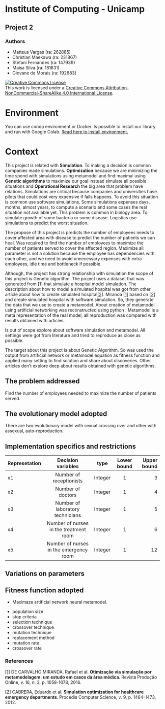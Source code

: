 # Institute of Computing - Unicamp

## Project 2 

### Authors

- Matteus Vargas (ra: 262885)
- Christian Maekawa (ra: 231867)
- Stéfani Fernandes (ra: 147939)
- Maisa Silva (ra: 181831)
- Giovane de Morais (ra: 192683)


<a rel="license" href="http://creativecommons.org/licenses/by-nc-sa/4.0/"><img alt="Creative Commons License" style="border-width:0" src="https://i.creativecommons.org/l/by-nc-sa/4.0/88x31.png" /></a><br />This work is licensed under a <a rel="license" href="http://creativecommons.org/licenses/by-nc-sa/4.0/">Creative Commons Attribution-NonCommercial-ShareAlike 4.0 International License</a>.

# Environment
You can use conda environment or Docker. Is possible to install our library and run with Google Colab. [Read here to install environment.](./env/README.md)  

# Context
This project is related with **Simulation**. To making a decision is common companies made simulations. **Optimization** because we are minimizing the time spend with simulations using metamodel and find maximal using **Genetic algorithms** to maximize our goal instead simulate all possible situations and **Operational Research** the big area that problem have relations. Simulations are critical because companies and universities have pilots that could cost very expensive if fails happens. To avoid this situation is common use software simulations. Some simulations expenses days, months, almost years, to compute a scenario and some cases the real situation not available yet. This problem is common in biology area. To simulate growth of some bacteria or some disease. Logistics use simulations to predict the worst situation.

The propose of this project is predicts the number of employees needs to cover affected area with disease to predict the number of patients we can heal. Was required to find the number of employees to maximize the number of patients served to cover the affected region. Maximize all parameter is not a solution because the employee has dependencies with each other, and we need to avoid unnecessary expenses with extra employees, idle time and bottleneck if possible.

Although, the project has strong relationship with simulation the scope of this project is Genetic algorithm. The project uses a dataset that was generated from [[1]](http://www.abepro.org.br/biblioteca/TN_STO_211_253_27544.pdf) that simulate a hospital model simulation. The description about how to model a simulated hospital was got from other article about how to create simulated hospital[[2]](https://www.sciencedirect.com/science/article/pii/S1877050912002827?via%3Dihub). Miranda [[1]](http://www.abepro.org.br/biblioteca/TN_STO_211_253_27544.pdf) based on  [[2]](https://www.sciencedirect.com/science/article/pii/S1877050912002827?via%3Dihub)  and create simulated hospital with software simulation. So, they generate the data that we use to create a metamodel. About creation of metamodel using artificial networking was reconstructed using python . Metamodel is a meta representation of the real model, all reproduction was compared with results obtained with articles.

Is out of scope explore about software simulation and metamodel. All settings were got from literature and tried to reproduce as close as possible.

The target about this project is about Genetic Algorithm. So was used the output from artificial network or metamodel equation as fitness function and applied many setting to find solution and share about discoveries. Other articles don't explore deep about results obtained with genetic algorithms.


## The problem addressed

Find the number of employees needed to maximize the number of patients served.

## The evolutionary model adopted
There are two evolutionary model with  sexual crossing over and other with assexual, auto-reproduction.

## Implementation specifics and restrictions

|Represetation | Decision variables                          | type    | Lower bound      | Upper bound    |
|:-------------|:-------------------------------------------:|:-------:|:----------------:|---------------:|
|x1            | Number of receptionists                     | Integer |        1         |       3        |
|x2            | Number of doctors                           | Integer |        1         |       4        |
|x3            | Number of laboratory technicians            | Integer |        1         |       5        |
|x4            | Number of nurses in the treatment room      | Integer |        1         |       6        |
|x5            | Number of nurses in the emergency room      | Integer |        1         |       12       |


## Variations on parameters

## Fitness function adopted
- Maximaze artificial network neural metamodel.

* population size 
* stop criteria
* selection technique
* crossover technique
* mutation technique
* replacement method
* mutation rate
* crossover rate

### References

[[1]](http://www.abepro.org.br/biblioteca/TN_STO_211_253_27544.pdf) DE CARVALHO MIRANDA, Rafael et al. **Otimização via simulação por metamodelagem: um estudo em casos da área médica**. Revista Produção Online, v. 16, n. 3, p. 1058-1078, 2016.

[[2]](https://www.sciencedirect.com/science/article/pii/S1877050912002827?via%3Dihub) CABRERA, Eduardo et al. **Simulation optimization for healthcare emergency departments**. Procedia Computer Science, v. 9, p. 1464-1473, 2012.
